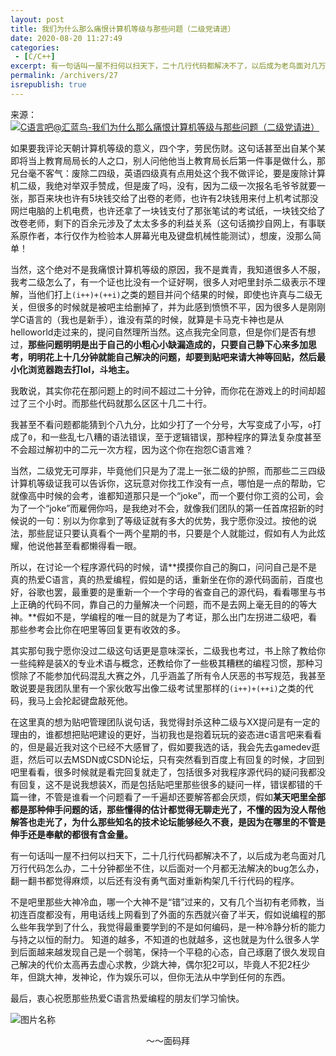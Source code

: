 ```yaml
---
layout: post
title: 我们为什么那么痛恨计算机等级与那些问题（二级党请进）
date: 2020-08-20 11:27:49
categories: 
 - [C/C++]
excerpt: 有一句话叫一屋不扫何以扫天下，二十几行代码都解决不了，以后成为老鸟面对几万行代码怎么办，二十分钟都坐不住，以后面对一个月都无法解决的bug怎么办，翻一翻书都觉得麻烦，以后还有没有勇气面对重新构架几千行代码的程序。
permalink: /archivers/27
isrepublish: true
---
```


来源：[![C语言吧@汇蓝鸟-我们为什么那么痛恨计算机等级与那些问题（二级党请进）](https://img.shields.io/badge/C语言吧@汇蓝鸟-我们为什么那么痛恨计算机等级与那些问题（二级党请进）-brightgreen)](https://tieba.baidu.com/p/1877978397)

如果要我评论天朝计算机等级的意义，四个字，劳民伤财。这句话甚至出自某个某即将当上教育局局长的人之口，别人问他他当上教育局长后第一件事是做什么，那兄台毫不客气：废除二四级，英语四级真有点用处这个我不做评论，要是废除计算机二级，我绝对举双手赞成，但是废了吗，没有，因为二级一次报名毛爷爷就要一张，那百来块也许有5块钱交给了出卷的老师，也许有2块钱用来付上机考试那没网烂电脑的上机电费，也许还拿了一块钱支付了那张笔试的考试纸，一块钱交给了改卷老师，剩下的百余元涉及了太太多多的利益关系（这句话摘抄自网上，有事联系原作者，本行仅作为检验本人屏幕光电及键盘机械性能测试），想废，没那么简单！

当然，这个绝对不是我痛恨计算机等级的原因，我不是粪青，我知道很多人不服，我考二级怎么了，有一个证也比没有一个证好啊，很多人对吧里封杀二级表示不理解，当他们打上```(i++)+(++i)```之类的题目并问个结果的时候，即使也许真与二级无关，但很多的时候就是被吧主给删掉了，并为此感到愤愤不平，因为很多人是刚刚学C语言的（我也是新手），谁没有菜的时候，就算是卡马克卡神也是从helloworld走过来的，提问自然理所当然。这点我完全同意，但是你们是否有想过，**那些问题明明是出于自己的小粗心小缺漏造成的，只要自己静下心来多加思考，明明花上十几分钟就能自己解决的问题，却要到贴吧来请大神等回贴，然后最小化浏览器跑去打lol，斗地主。**

我敢说，其实你花在那问题上的时间不超过二十分钟，而你花在游戏上的时间却超过了三个小时。而那些代码就那么区区十几二十行。

我甚至不看问题都能猜到个八九分，比如少打了一个分号，大写变成了小写，```o```打成了```0```，和一些乱七八糟的语法错误，至于逻辑错误，那种程序的算法复杂度甚至不会超过解初中的二元一次方程，因为这个你在抱怨C语言难？

当然，二级党无可厚非，毕竟他们只是为了混上一张二级的护照，而那些二三四级计算机等级证我可以告诉你，这玩意对你找工作没有一点，哪怕是一点的帮助，它就像高中时候的会考，谁都知道那只是一个“joke”，而一个要付你工资的公司，会为了一个“joke”而雇佣你吗，是我绝对不会，就像我们团队的第一任首席招新的时候说的一句：别以为你拿到了等级证就有多大的优势，我宁愿你没过。按他的说法，那些屁证只要认真看个一两个星期的书，只要是个人就能过，假如有人为此炫耀，他说他甚至看都懒得看一眼。

所以，在讨论一个程序源代码的时候，请**摸摸你自己的胸口，问问自己是不是真的热爱C语言，真的热爱编程，假如是的话，重新坐在你的源代码面前，百度也好，谷歌也罢，最重要的是重新一个一个字母的省查自己的源代码，看看哪里与书上正确的代码不同，靠自己的力量解决一个问题，而不是去网上毫无目的的等大神。**假如不是，学编程的唯一目的就是为了考证，那么出门左拐进二级吧，看那些参考会比你在吧里等回复更有收效的多。

其实那句我宁愿你没过二级这句话更是意味深长，二级我也考过，书上除了教给你一些纯粹是装X的专业术语与概念，还教给你了一些极其糟糕的编程习惯，那种习惯除了不能参加代码混乱大赛之外，几乎涵盖了所有令人厌恶的书写规范，我甚至敢说要是我团队里有一个家伙敢写出像二级考试里那样的```(i++)+(++i)```之类的代码，我马上会抡起键盘敲死他。

在这里真的想为贴吧管理团队说句话，我觉得封杀这种二级与XX提问是有一定的理由的，谁都想把贴吧建设的更好，当初我也是抱着玩玩的姿态进c语言吧来看看的，但是最近我对这个已经不大感冒了，假如要我选的话，我会先去gamedev逛逛，然后可以去MSDN或CSDN论坛，只有突然看到百度上有回复的时候，才回到吧里看看，很多时候就是看完回复就走了，包括很多对我程序源代码的疑问我都没有回复，这不是说我想装X，而是包括贴吧里那些很多的疑问一样，错误都错的千篇一律，不管是谁看一个问题看了一千遍却还要解答都会厌烦，假如**某天吧里全部都是那种伸手问题的话，那些懂得的估计都觉得无聊走光了，不懂的因为没人帮他解答也走光了，为什么那些知名的技术论坛能够经久不衰，是因为在哪里的不管是伸手还是奉献的都很有含金量。**

有一句话叫一屋不扫何以扫天下，二十几行代码都解决不了，以后成为老鸟面对几万行代码怎么办，二十分钟都坐不住，以后面对一个月都无法解决的bug怎么办，翻一翻书都觉得麻烦，以后还有没有勇气面对重新构架几千行代码的程序。

不是吧里那些大神冷血，哪一个大神不是“错”过来的，又有几个当初有老师教，当初连百度都没有，用电话线上网看到了外面的东西就兴奋了半天，假如说编程的那么些年我学到了什么，我觉得最重要学到的不是如何编码，是一种冷静分析的能力与持之以恒的耐力。
知道的越多，不知道的也就越多，这也就是为什么很多人学到后面越来越发现自己是一个弱笔，保持一个平稳的心态，自己琢磨了很久发现自己解决的代价太高再去虚心求教，少跳大神，偶尔犯2可以，毕竟人不犯2枉少年，但跳大神，发神论，作为娱乐可以，但你无法从中学到任何的东西。

最后，衷心祝愿那些热爱C语言热爱编程的朋友们学习愉快。

![图片名称](https://s1.ax1x.com/2020/08/20/d8CMiF.png)

<center>～～面码拜</center>